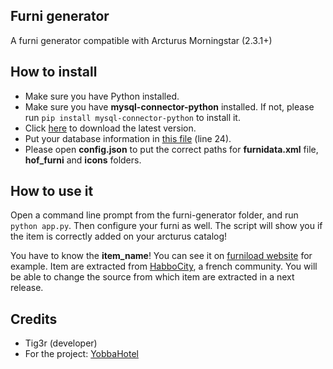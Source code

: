 ## Furni generator
A furni generator compatible with Arcturus Morningstar (2.3.1+)

## How to install
- Make sure you have Python installed.
- Make sure you have **mysql-connector-python** installed. If not, please run `pip install mysql-connector-python` to install it.
- Click [here](https://github.com/Tiig3r/furni-generator/archive/master.zip) to download the latest version.
- Put your database information in [this file](https://github.com/Tiig3r/furni-generator/blob/master/database.py) (line 24).
- Please open **config.json** to put the correct paths for **furnidata.xml** file, **hof_furni** and **icons** folders.

## How to use it
Open a command line prompt from the furni-generator folder, and run `python app.py`. Then configure your furni as well. The script will show you if the item is correctly added on your arcturus catalog!

You have to know the **item_name**! You can see it on [furniload website](http://www.furniload.com/) for example.
Item are extracted from [HabboCity](https://www.habbocity.me/), a french community.
You will be able to change the source from which item are extracted in a next release.

## Credits
- Tig3r (developer)
- For the project: [YobbaHotel](https://discord.gg/HTD7wGt)
